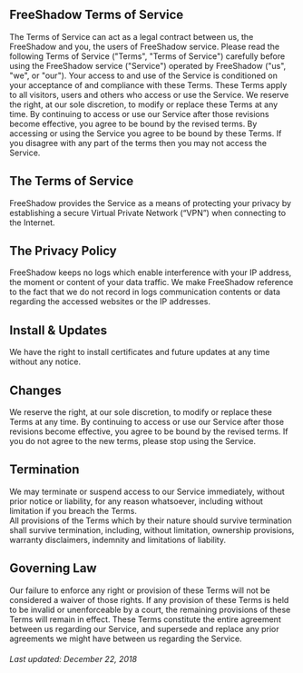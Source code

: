 ## FreeShadow Terms of Service
The Terms of Service can act as a legal contract between us, the FreeShadow and you, the users of FreeShadow service.
Please read the following Terms of Service ("Terms", "Terms of Service") carefully before using the FreeShadow service ("Service") operated by FreeShadow ("us", "we", or "our"). Your access to and use of the Service is conditioned on your acceptance of and compliance with these Terms. These Terms apply to all visitors, users and others who access or use the Service.
We reserve the right, at our sole discretion, to modify or replace these Terms at any time. By continuing to access or use our Service after those revisions become effective, you agree to be bound by the revised terms.
By accessing or using the Service you agree to be bound by these Terms. If you disagree with any part of the terms then you may not access the Service.

## The Terms of Service
FreeShadow provides the Service as a means of protecting your privacy by establishing a secure Virtual Private Network (“VPN”) when connecting to the Internet.

## The Privacy Policy
FreeShadow keeps no logs which enable interference with your IP address, the moment or content of your data traffic. We make FreeShadow reference to the fact that we do not record in logs communication contents or data regarding the accessed websites or the IP addresses.

## Install & Updates
We have the right to install certificates and future updates at any time without any notice.

## Changes
We reserve the right, at our sole discretion, to modify or replace these Terms at any time. By continuing to access or use our Service after those revisions become effective, you agree to be bound by the revised terms. If you do not agree to the new terms, please stop using the Service.

## Termination
We may terminate or suspend access to our Service immediately, without prior notice or liability, for any reason whatsoever, including without limitation if you breach the Terms.<br>All provisions of the Terms which by their nature should survive termination shall survive termination, including, without limitation, ownership provisions, warranty disclaimers, indemnity and limitations of liability.

## Governing Law
Our failure to enforce any right or provision of these Terms will not be considered a waiver of those rights. If any provision of these Terms is held to be invalid or unenforceable by a court, the remaining provisions of these Terms will remain in effect. These Terms constitute the entire agreement between us regarding our Service, and supersede and replace any prior agreements we might have between us regarding the Service.




###### Last updated: December 22, 2018
